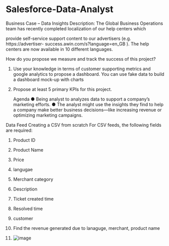 # Salesforce-Data-Analyst
Business Case – Data Insights
Description:
The Global Business Operations team has recently completed localization of our help centers which

provide self-service support content to our advertisers (e.g. https://advertiser-
success.awin.com/s?language=en_GB ). The help centers are now available in 10 different languages.

How do you propose we measure and track the success of this project?

1. Use your knowledge in terms of customer supporting metrics and google analytics to propose
a dashboard. You can use fake data to build a dashboard mock-up with charts
2. Propose at least 5 primary KPIs for this project.

   Agenda
● Being analyst to analyzes data to support a company’s marketing efforts.
● The analyst might use the insights they find to help a company make better business
decisions—like increasing revenue or optimizing marketing campaigns.


Data Feed
Creating a CSV from scratch
For CSV feeds, the following fields are required:
1. Product ID
2. Product Name
3. Price
4. langugae
5. Merchant category
6. Description
7. Ticket created time
8. Resolved time
9. customer

10. Find the revenue generated due to lanaguge, merchant, product name

11. ![image](https://github.com/Arooba-Khokhar/Salesforce-Data-Analyst/assets/14163981/5debb2a4-7d3e-46fe-a982-3a4840465308)
